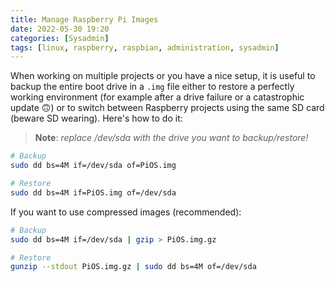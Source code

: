 ```yaml
---
title: Manage Raspberry Pi Images
date: 2022-05-30 19:20
categories: [Sysadmin]
tags: [linux, raspberry, raspbian, administration, sysadmin]
---
```

When working on multiple projects or you have a nice setup, it is useful to backup the entire boot drive in a `.img` file either to restore a perfectly working environment (for example after a drive failure or a catastrophic update 🙃) or to switch between Raspberry projects using the same SD card (beware SD wearing).
Here's how to do it:

>**Note**: *replace /dev/sda with the drive you want to backup/restore!*

```bash
# Backup
sudo dd bs=4M if=/dev/sda of=PiOS.img

# Restore
sudo dd bs=4M if=PiOS.img of=/dev/sda

```

If you want to use compressed images (recommended):

```bash
# Backup
sudo dd bs=4M if=/dev/sda | gzip > PiOS.img.gz

# Restore
gunzip --stdout PiOS.img.gz | sudo dd bs=4M of=/dev/sda
```
